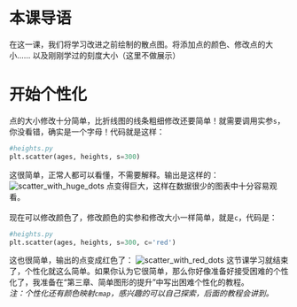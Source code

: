 # 本课导语
在这一课，我们将学习改进之前绘制的散点图。将添加点的颜色、修改点的大小……  以及刚刚学过的刻度大小（这里不做展示）

# 开始个性化
点的大小修改十分简单，比折线图的线条粗细修改还要简单！就需要调用实参`s`，你没看错，确实是一个字母！代码就是这样：
````python
#heights.py
plt.scatter(ages, heights, s=300)
````
这很简单，正常人都可以看懂，不需要解释。输出是这样的：
![scatter_with_huge_dots](https://raw.githubusercontent.com/bobby233/Matplotlib_Tutorial/master/img/scatter_with_huge_dots.png)
点变得巨大，这样在数据很少的图表中十分容易观看。</br></br>
现在可以修改颜色了，修改颜色的实参和修改大小一样简单，就是`c`，代码是：
````python
#heights.py
plt.scatter(ages, heights, s=300, c='red')
````
这也很简单，输出的点变成红色了：
![scatter_with_red_dots](https://raw.githubusercontent.com/bobby233/Matplotlib_Tutorial/master/img/scatter_with_red_dots.png)
这节课学习就结束了，个性化就这么简单。如果你认为它很简单，那么你好像准备好接受困难的个性化了，我准备在“第三章、简单图形的提升”中写出困难个性化的教程。</br>
*注：个性化还有颜色映射`cmap`，感兴趣的可以自己探索，后面的教程会讲到。*